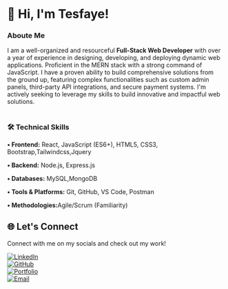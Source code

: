 
# 👋 Hi, I'm Tesfaye!

 <h3>Aboute Me</h3> 

I am a well-organized and resourceful **Full-Stack Web Developer** with over a year of experience in designing, developing, and deploying dynamic web applications. Proficient in the MERN stack  with a strong command of JavaScript. I have a proven ability to build comprehensive solutions from the ground up, featuring complex functionalities such as custom admin panels, third-party API integrations, and secure payment systems. I'm actively seeking to leverage my skills to build innovative and impactful web solutions.


 # <h3>🛠️ Technical Skills</h3>

<strong>• Frontend:</strong> React, JavaScript (ES6+), HTML5, CSS3, Bootstrap,Tailwindcss,Jquery

<strong>• Backend:</strong> Node.js, Express.js

<strong>• Databases:</strong> MySQL,MongoDB 

<strong>• Tools & Platforms:</strong> Git, GitHub, VS Code, Postman

<strong>• Methodologies:</strong>Agile/Scrum (Familiarity)


## 🌐 Let's Connect

Connect with me on my socials and check out my work!



 <a href="https://www.linkedin.com/in/tesfaye-alemayehu1/" target="_blank">
    <img src="https://img.shields.io/badge/LinkedIn-0077B5?style=for-the-badge&logo=linkedin&logoColor=white" alt="LinkedIn"/>
  </a>
<br>
  <a href="https://github.com/Arcsmart/" target="_blank">
    <img src="https://img.shields.io/badge/GitHub-181717?style=for-the-badge&logo=github&logoColor=white" alt="GitHub"/>
  </a>
<br>
 <a href="https://tesfayealemayehu.netlify.app/" target="_blank">
    <img src="https://img.shields.io/badge/Portfolio-4A90E2?style=for-the-badge&logo=About.me&logoColor=white" alt="Portfolio"/>
  </a>
<br>
  <a href="mailto:tesfayealemayehu796@gmail.com">
    <img src="https://img.shields.io/badge/Email-D14836?style=for-the-badge&logo=gmail&logoColor=white" alt="Email"/>
  </a>



                


